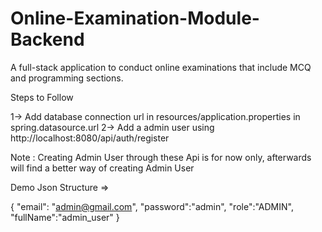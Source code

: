# Online-Examination-Module-Backend
A full-stack application to conduct online examinations that include MCQ and programming sections.

Steps to Follow 

1-> Add database connection url in resources/application.properties in spring.datasource.url
2-> Add a admin user using http://localhost:8080/api/auth/register

Note : Creating Admin User through these Api is for now only, afterwards will find a better way of creating Admin User 

Demo Json Structure =>

{
	"email": "admin@gmail.com",
    "password":"admin",
    "role":"ADMIN",
    "fullName":"admin_user"
}



